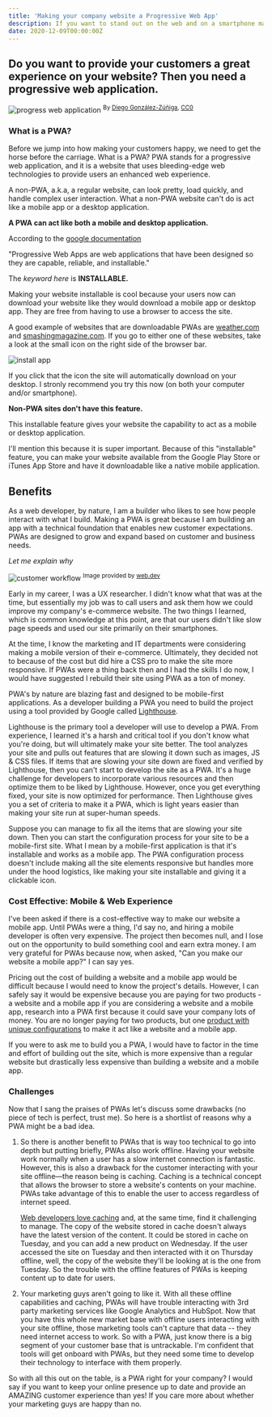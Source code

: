 ```yaml
---
title: 'Making your company website a Progressive Web App'
description: If you want to stand out on the web and on a smartphone make your site a progressive web app.
date: 2020-12-09T00:00:00Z
---
```


## Do you want to provide your customers a great experience on your website? Then you need a progressive web application.

![progress web application](/assets/images/posts/PWA.png)
<sup>By [Diego González-Zúñiga](https://github.com/webmaxru/progressive-web-apps-logo), [CC0](https://commons.wikimedia.org/w/index.php?curid=86444196)</sup>

### What is a PWA?

Before we jump into how making your customers happy, we need to get the horse before the carriage. What is a PWA? PWA stands for a progressive web application, and it is a website that uses bleeding-edge web technologies to provide users an enhanced web experience.  

A non-PWA, a.k.a, a regular website, can look pretty, load quickly, and handle complex user interaction. What a non-PWA website can't do is act like a mobile app or a desktop application.

**A PWA can act like both a mobile and desktop application.**

According to the [google documentation](https://web.dev/what-are-pwas/)

"Progressive Web Apps are web applications that have been designed so they are capable, reliable, and installable."

The *keyword here* is **INSTALLABLE.** 

Making your website installable is cool because your users now can download your website like they would download a mobile app or desktop app. They are free from having to use a browser to access the site.

A good example of websites that are downloadable PWAs are [weather.com](https://weather.com) and [smashingmagazine.com](https://smashingmagazine.com).  If you go to either one of these websites, take a look at the small icon on the right side of the browser bar.

![install app](/assets/images/posts/install-app.png)

If you click that the icon the site will automatically download on your desktop. I stronly recommend you try this now (on both your computer and/or smartphone). 

**Non-PWA sites don't have this feature.**

This installable feature gives your website the capability to act as a mobile or desktop application.

I'll mention this because it is super important. Because of this "installable" feature, you can make your website available from the Google Play Store or iTunes App Store and have it downloadable like a native mobile application.

## Benefits

As a web developer, by nature, I am a builder who likes to see how people interact with what I build. Making a PWA is great because I am building an app with a technical foundation that enables new customer expectations. PWAs are designed to grow and expand based on customer and business needs.

*Let me explain why*

![customer workflow](/assets/images/posts/customer-workflow.jpg)
<sup>Image provided by [web.dev](https://web.dev/drive-business-success/)</sup>

Early in my career, I was a UX researcher.  I didn't know what that was at the time, but essentially my job was to call users and ask them how we could improve my company's e-commerce website.  The two things I learned, which is common knowledge at this point, are that our users didn't like slow page speeds and used our site primarily on their smartphones. 

At the time, I know the marketing and IT departments were considering making a mobile version of their e-commerce. Ultimately, they decided not to because of the cost but did hire a CSS pro to make the site more responsive.  If PWAs were a thing back then and I had the skills I do now, I would have suggested I rebuild their site using PWA as a ton of money.

PWA's by nature are blazing fast and designed to be mobile-first applications.  As a developer building a PWA you need to build the project using a tool provided by Google called [Lighthouse](https://developers.google.com/web/tools/lighthouse).

Lighthouse is the primary tool a developer will use to develop a PWA. From experience, I learned it's a harsh and critical tool if you don't know what you're doing, but will ultimately make your site better. The tool analyzes your site and pulls out features that are slowing it down such as images, JS & CSS files. If items that are slowing your site down are fixed and verified by Lighthouse, then you can't start to develop the site as a PWA. It's a huge challenge for developers to incorporate various resources and then optimize them to be liked by Lighthouse.  However, once you get everything fixed, your site is now optimized for performance. Then Lighthouse gives you a set of criteria to make it a PWA, which is light years easier than making your site run at super-human speeds.

Suppose you can manage to fix all the items that are slowing your site down. Then you can start the configuration process for your site to be a mobile-first site. What I mean by a mobile-first application is that it's installable and works as a mobile app. The PWA configuration process doesn't include making all the site elements responsive but handles more under the hood logistics, like making your site installable and giving it a clickable icon.


### Cost Effective: Mobile & Web Experience

I've been asked if there is a cost-effective way to make our website a mobile app. Until PWAs were a thing, I'd say no, and hiring a mobile developer is often very expensive. The project then becomes null, and I lose out on the opportunity to build something cool and earn extra money. I am very grateful for PWAs because now, when asked, "Can you make our website a mobile app?" I can say yes.

Pricing out the cost of building a website and a mobile app would be difficult because I would need to know the project's details. However, I can safely say it would be expensive because you are paying for two products - a website and a mobile app if you are considering a website and a mobile app, research into a PWA first because it could save your company lots of money. You are no longer paying for two products, but one [product with unique configurations](/we-are-a-jamstack-shop/) to make it act like a website and a mobile app.

If you were to ask me to build you a PWA, I would have to factor in the time and effort of building out the site, which is more expensive than a regular website but drastically less expensive than building a website and a mobile app.

### Challenges

Now that I sang the praises of PWAs let's discuss some drawbacks (no piece of tech is perfect, trust me). So here is a shortlist of reasons why a PWA might be a bad idea.

1. So there is another benefit to PWAs that is way too technical to go into depth but putting briefly, PWAs also work offline. Having your website work normally when a user has a slow internet connection is fantastic. However, this is also a drawback for the customer interacting with your site offline—the reason being is caching. Caching is a technical concept that allows the browser to store a website's contents on your machine. PWAs take advantage of this to enable the user to access regardless of internet speed.

    [Web developers love caching](https://developer-kaustubh.medium.com/how-caching-works-e474e288c21d) and, at the same time, find it challenging to manage. The copy of the website stored in cache doesn't always have the latest version of the content. It could be stored in cache on Tuesday, and you can add a new product on Wednesday. If the user accessed the site on Tuesday and then interacted with it on Thursday offline, well, the copy of the website they'll be looking at is the one from Tuesday. So the trouble with the offline features of PWAs is keeping content up to date for users.

2. Your marketing guys aren't going to like it. With all these offline capabilities and caching, PWAs will have trouble interacting with 3rd party marketing services like Google Analytics and HubSpot. Now that you have this whole new market base with offline users interacting with your site offline, those marketing tools can't capture that data -- they need internet access to work. So with a PWA, just know there is a big segment of your customer base that is untrackable. I'm confident that tools will get onboard with PWAs, but they need some time to develop their technology to interface with them properly.

So with all this out on the table, is a PWA right for your company?  I would say if you want to keep your online presence up to date and provide an AMAZING customer experience than yes! If you care more about whether your marketing guys are happy than no.
